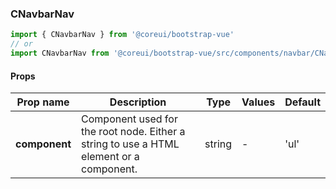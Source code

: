 ### CNavbarNav

```jsx
import { CNavbarNav } from '@coreui/bootstrap-vue'
// or
import CNavbarNav from '@coreui/bootstrap-vue/src/components/navbar/CNavbarNav'
```

#### Props

| Prop name     | Description                                                                             | Type   | Values | Default |
| ------------- | --------------------------------------------------------------------------------------- | ------ | ------ | ------- |
| **component** | Component used for the root node. Either a string to use a HTML element or a component. | string | -      | 'ul'    |
